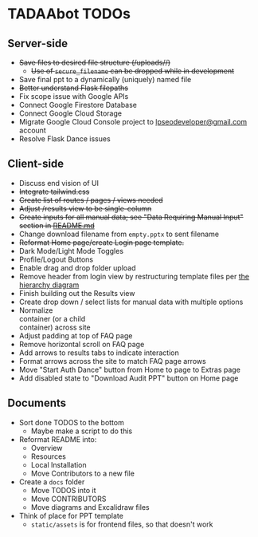 # TADAAbot TODOs

## Server-side
* ~~Save files to desired file structure (/uploads/<domain-name>/)~~
    * ~~Use of `secure_filename` can be dropped while in development~~
* Save final ppt to a dynamically (uniquely) named file
* ~~Better understand Flask filepaths~~
* Fix scope issue with Google APIs
* Connect Google Firestore Database
* Connect Google Cloud Storage
* Migrate Google Cloud Console project to lpseodeveloper@gmail.com account
* Resolve Flask Dance issues

## Client-side
* Discuss end vision of UI
* ~~Integrate tailwind.css~~
* ~~Create list of routes / pages / views needed~~
* ~~Adjust /results view to be single-column~~
* ~~Create inputs for all manual data; see "Data Requiring Manual Input" section in [README.md](/README.md#data-requiring-manual-input)~~
* Change download filename from `empty.pptx` to sent filename
* ~~Reformat Home page/create Login page template.~~
* Dark Mode/Light Mode Toggles
* Profile/Logout Buttons
* Enable drag and drop folder upload
* Remove header from login view by restructuring template files per [the hierarchy diagram](/tadaa_template-hierarchy.png)
* Finish building out the Results view
* Create drop down / select lists for manual data with multiple options
* Normalize <main> container (or a child <div> container) across site
* Adjust padding at top of FAQ page
* Remove horizontal scroll on FAQ page
* Add arrows to results tabs to indicate interaction
* Format arrows across the site to match FAQ page arrows
* Move "Start Auth Dance" button from Home to page to Extras page
* Add disabled state to "Download Audit PPT" button on Home page

## Documents
* Sort done TODOS to the bottom
	- Maybe make a script to do this
* Reformat README into:
	- Overview
	- Resources
	- Local Installation
	- Move Contributors to a new file
* Create a `docs` folder
	- Move TODOS into it
	- Move CONTRIBUTORS
	- Move diagrams and Excalidraw files
* Think of place for PPT template
	- `static/assets` is for frontend files, so that doesn't work
